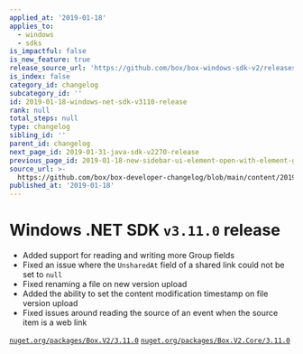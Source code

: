 ```yaml
---
applied_at: '2019-01-18'
applies_to:
  - windows
  - sdks
is_impactful: false
is_new_feature: true
release_source_url: 'https://github.com/box/box-windows-sdk-v2/releases/tag/v3.11.0'
is_index: false
category_id: changelog
subcategory_id: ''
id: 2019-01-18-windows-net-sdk-v3110-release
rank: null
total_steps: null
type: changelog
sibling_id: ''
parent_id: changelog
next_page_id: 2019-01-31-java-sdk-v2270-release
previous_page_id: 2019-01-18-new-sidebar-ui-element-open-with-element-ga
source_url: >-
  https://github.com/box/box-developer-changelog/blob/main/content/2019/01-18-windows-net-sdk-v3110-release.md
published_at: '2019-01-18'
---
```

# Windows .NET SDK `v3.11.0` release

- Added support for reading and writing more Group fields
- Fixed an issue where the `UnsharedAt` field of a shared link could not be set to `null`
- Fixed renaming a file on new version upload
- Added the ability to set the content modification timestamp on file version upload
- Fixed issues around reading the source of an event when the source item is a web link

[`nuget.org/packages/Box.V2/3.11.0`](https://www.nuget.org/packages/Box.V2/3.11.0)
[`nuget.org/packages/Box.V2.Core/3.11.0`](https://www.nuget.org/packages/Box.V2.Core/3.11.0)